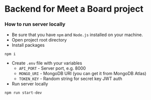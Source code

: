 # Backend for Meet a Board project
### How to run server locally
- Be sure that you have `npm` and `Node.js` installed on your machine.
- Open project root directory
- Install packages
```
npm i
```
- Create `.env` file with your variables
  - `API_PORT` - Server port, e.g. 8000
  - `MONGO_URI` - MongoDB URI (you can get it from MongoDB Atlas)
  - `TOKEN_KEY` - Random string for secret key JWT auth 
- Run server locally
```
npm run start-dev
```
